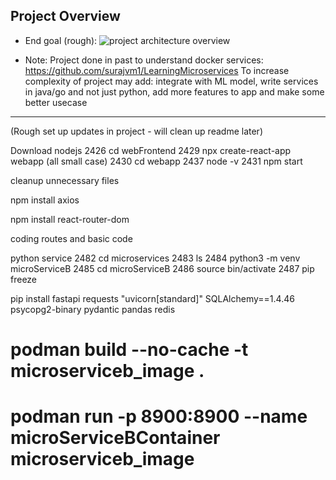 ## Project Overview

- End goal (rough):
![project architecture overview](https://github.com/surajvm1/learningSWE/blob/dev/feat1/imgs_for_readme_reference/e2eDevProj.drawio.png)

- Note: Project done in past to understand docker services: https://github.com/surajvm1/LearningMicroservices
To increase complexity of project may add: integrate with ML model, write services in java/go and not just python, add more features to app and make some better usecase

----------------------------------------

(Rough set up updates in project - will clean up readme later)

Download nodejs
 2426  cd webFrontend
 2429  npx create-react-app webapp (all small case)
 2430  cd webapp
 2437  node -v
 2431  npm start

cleanup unnecessary files

 npm install axios

npm install react-router-dom

coding routes and basic code

python service
 2482  cd microservices
 2483  ls
 2484  python3 -m venv microServiceB
 2485  cd microServiceB
 2486  source bin/activate
 2487  pip freeze

pip install fastapi requests "uvicorn[standard]" SQLAlchemy==1.4.46 psycopg2-binary pydantic pandas redis

# podman build --no-cache -t microserviceb_image .
# podman run -p 8900:8900 --name microServiceBContainer microserviceb_image
